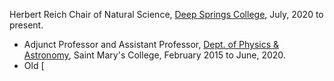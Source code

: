 Herbert Reich Chair of Natural Science, <a href="https://www.deepsprings.edu/academics/">Deep Springs College</a>, July, 2020 to present.
* Adjunct Professor and Assistant Professor, [Dept. of Physics &amp; Astronomy](http://physics.stmarys-ca.edu), Saint Mary's College, February 2015 to June, 2020.
* Old [